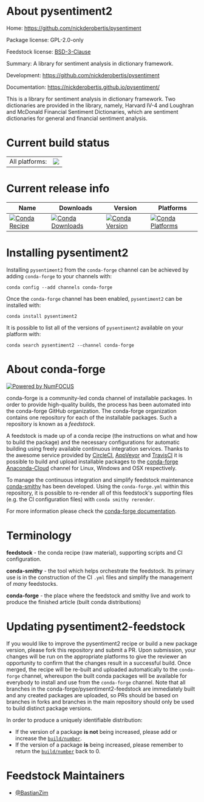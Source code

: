 About pysentiment2
==================

Home: https://github.com/nickderobertis/pysentiment

Package license: GPL-2.0-only

Feedstock license: [BSD-3-Clause](https://github.com/conda-forge/pysentiment2-feedstock/blob/master/LICENSE.txt)

Summary: A library for sentiment analysis in dictionary framework.

Development: https://github.com/nickderobertis/pysentiment

Documentation: https://nickderobertis.github.io/pysentiment/

This is a library for sentiment analysis in dictionary framework.
Two dictionaries are provided in the library, namely, Harvard IV-4
and Loughran and McDonald Financial Sentiment Dictionaries, which
are sentiment dictionaries for general and financial sentiment
analysis.


Current build status
====================


<table><tr><td>All platforms:</td>
    <td>
      <a href="https://dev.azure.com/conda-forge/feedstock-builds/_build/latest?definitionId=11493&branchName=master">
        <img src="https://dev.azure.com/conda-forge/feedstock-builds/_apis/build/status/pysentiment2-feedstock?branchName=master">
      </a>
    </td>
  </tr>
</table>

Current release info
====================

| Name | Downloads | Version | Platforms |
| --- | --- | --- | --- |
| [![Conda Recipe](https://img.shields.io/badge/recipe-pysentiment2-green.svg)](https://anaconda.org/conda-forge/pysentiment2) | [![Conda Downloads](https://img.shields.io/conda/dn/conda-forge/pysentiment2.svg)](https://anaconda.org/conda-forge/pysentiment2) | [![Conda Version](https://img.shields.io/conda/vn/conda-forge/pysentiment2.svg)](https://anaconda.org/conda-forge/pysentiment2) | [![Conda Platforms](https://img.shields.io/conda/pn/conda-forge/pysentiment2.svg)](https://anaconda.org/conda-forge/pysentiment2) |

Installing pysentiment2
=======================

Installing `pysentiment2` from the `conda-forge` channel can be achieved by adding `conda-forge` to your channels with:

```
conda config --add channels conda-forge
```

Once the `conda-forge` channel has been enabled, `pysentiment2` can be installed with:

```
conda install pysentiment2
```

It is possible to list all of the versions of `pysentiment2` available on your platform with:

```
conda search pysentiment2 --channel conda-forge
```


About conda-forge
=================

[![Powered by NumFOCUS](https://img.shields.io/badge/powered%20by-NumFOCUS-orange.svg?style=flat&colorA=E1523D&colorB=007D8A)](http://numfocus.org)

conda-forge is a community-led conda channel of installable packages.
In order to provide high-quality builds, the process has been automated into the
conda-forge GitHub organization. The conda-forge organization contains one repository
for each of the installable packages. Such a repository is known as a *feedstock*.

A feedstock is made up of a conda recipe (the instructions on what and how to build
the package) and the necessary configurations for automatic building using freely
available continuous integration services. Thanks to the awesome service provided by
[CircleCI](https://circleci.com/), [AppVeyor](https://www.appveyor.com/)
and [TravisCI](https://travis-ci.com/) it is possible to build and upload installable
packages to the [conda-forge](https://anaconda.org/conda-forge)
[Anaconda-Cloud](https://anaconda.org/) channel for Linux, Windows and OSX respectively.

To manage the continuous integration and simplify feedstock maintenance
[conda-smithy](https://github.com/conda-forge/conda-smithy) has been developed.
Using the ``conda-forge.yml`` within this repository, it is possible to re-render all of
this feedstock's supporting files (e.g. the CI configuration files) with ``conda smithy rerender``.

For more information please check the [conda-forge documentation](https://conda-forge.org/docs/).

Terminology
===========

**feedstock** - the conda recipe (raw material), supporting scripts and CI configuration.

**conda-smithy** - the tool which helps orchestrate the feedstock.
                   Its primary use is in the construction of the CI ``.yml`` files
                   and simplify the management of *many* feedstocks.

**conda-forge** - the place where the feedstock and smithy live and work to
                  produce the finished article (built conda distributions)


Updating pysentiment2-feedstock
===============================

If you would like to improve the pysentiment2 recipe or build a new
package version, please fork this repository and submit a PR. Upon submission,
your changes will be run on the appropriate platforms to give the reviewer an
opportunity to confirm that the changes result in a successful build. Once
merged, the recipe will be re-built and uploaded automatically to the
`conda-forge` channel, whereupon the built conda packages will be available for
everybody to install and use from the `conda-forge` channel.
Note that all branches in the conda-forge/pysentiment2-feedstock are
immediately built and any created packages are uploaded, so PRs should be based
on branches in forks and branches in the main repository should only be used to
build distinct package versions.

In order to produce a uniquely identifiable distribution:
 * If the version of a package **is not** being increased, please add or increase
   the [``build/number``](https://conda.io/docs/user-guide/tasks/build-packages/define-metadata.html#build-number-and-string).
 * If the version of a package **is** being increased, please remember to return
   the [``build/number``](https://conda.io/docs/user-guide/tasks/build-packages/define-metadata.html#build-number-and-string)
   back to 0.

Feedstock Maintainers
=====================

* [@BastianZim](https://github.com/BastianZim/)

